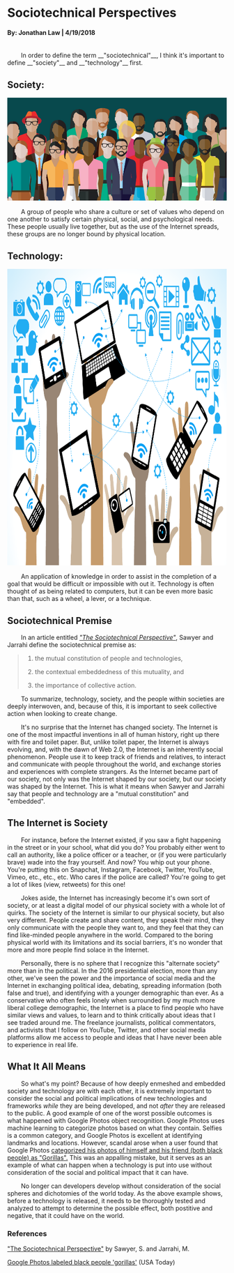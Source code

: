 <style media="screen" type="text/css">
img.resize {
  width: 960px;
  height: 680px;
}
</style>
# Sociotechnical Perspectives
#### By: Jonathan Law | 4/19/2018
<br>
&nbsp;&nbsp;&nbsp;&nbsp;&nbsp;&nbsp;&nbsp;&nbsp;In order to define the term __"sociotechnical"__, I think it's important to define __"society"__ and __"technology"__ first.

## Society:

![society](../files/Society.jpg "What is a Society?")

&nbsp;&nbsp;&nbsp;&nbsp;&nbsp;&nbsp;&nbsp;&nbsp;A group of people who share a culture or set of values who depend on one another to satisfy certain physical, social, and psychological needs. These people usually live together, but as the use of the Internet spreads, these groups are no longer bound by physical location.

## Technology:

<img class="resize" src="../files/Technology.png" alt="technology" title="What is Technology?">

&nbsp;&nbsp;&nbsp;&nbsp;&nbsp;&nbsp;&nbsp;&nbsp;An application of knowledge in order to assist in the completion of a goal that would be difficult or impossible with out it. Technology is often thought of as being related to computers, but it can be even more basic than that, such as a wheel, a lever, or a technique.

## Sociotechnical Premise
&nbsp;&nbsp;&nbsp;&nbsp;&nbsp;&nbsp;&nbsp;&nbsp;In an article entitled *["The Sociotechnical Perspective"][The Sociotechnical Perspective]*, Sawyer and Jarrahi define the sociotechnical premise as:

> 1) the mutual constitution of people and technologies,
>
>2) the contextual embeddedness of this mutuality, and
>
>3) the importance of collective action.

&nbsp;&nbsp;&nbsp;&nbsp;&nbsp;&nbsp;&nbsp;&nbsp;To summarize, technology, society, and the people within societies are deeply interwoven, and, because of this, it is important to seek collective action when looking to create change.

&nbsp;&nbsp;&nbsp;&nbsp;&nbsp;&nbsp;&nbsp;&nbsp;It's no surprise that the Internet has changed society. The Internet is one of the most impactful inventions in all of human history, right up there with fire and toilet paper. But, unlike toilet paper, the Internet is always evolving, and, with the dawn of Web 2.0, the Internet is an inherently social phenomenon. People use it to keep track of friends and relatives, to interact and communicate with people throughout the world, and exchange stories and experiences with complete strangers. As the Internet became part of our society, not only was the Internet shaped by our society, but our society was shaped by the Internet. This is what it means when Sawyer and Jarrahi say that people and technology are a "mutual constitution" and "embedded".

## The Internet is Society

&nbsp;&nbsp;&nbsp;&nbsp;&nbsp;&nbsp;&nbsp;&nbsp;For instance, before the Internet existed, if you saw a fight happening in the street or in your school, what did you do? You probably either went to call an authority, like a police officer or a teacher, or (if you were particularly brave) wade into the fray yourself. And now? You whip out your phone. You're putting this on Snapchat, Instagram, Facebook, Twitter, YouTube, Vimeo, etc., etc., etc. Who cares if the police are called? You're going to get a lot of likes (view, retweets) for this one!

&nbsp;&nbsp;&nbsp;&nbsp;&nbsp;&nbsp;&nbsp;&nbsp;Jokes aside, the Internet has increasingly become it's own sort of society, or at least a digital model of our physical society with a whole lot of quirks. The society of the Internet is similar to our physical society, but also very different. People create and share content, they speak their mind, they only communicate with the people they want to, and they feel that they can find like-minded people anywhere in the world. Compared to the boring physical world with its limitations and its social barriers, it's no wonder that more and more people find solace in the Internet.

&nbsp;&nbsp;&nbsp;&nbsp;&nbsp;&nbsp;&nbsp;&nbsp;Personally, there is no sphere that I recognize this "alternate society" more than in the political. In the 2016 presidential election, more than any other, we've seen the power and the importance of social media and the Internet in exchanging political idea, debating, spreading information (both false and true), and identifying with a younger demographic than ever. As a conservative who often feels lonely when surrounded by my much more liberal college demographic, the Internet is a place to find people who have similar views and values, to learn and to think critically about ideas that I see traded around me. The freelance journalists, political commentators, and activists that I follow on YouTube, Twitter, and other social media platforms allow me access to people and ideas that I have never been able to experience in real life.

## What It All Means

&nbsp;&nbsp;&nbsp;&nbsp;&nbsp;&nbsp;&nbsp;&nbsp;So what's my point? Because of how deeply enmeshed and embedded society and technology are with each other, it is extremely important to consider the social and political implications of new technologies and frameworks *while* they are being developed, and not *after* they are released to the public. A good example of one of the worst possible outcomes is what happened with Google Photos object recognition. Google Photos uses machine learning to categorize photos based on what they contain. Selfies is a common category, and Google Photos is excellent at identifying landmarks and locations. However, scandal arose when a user found that Google Photos [categorized his photos of himself and his friend (both black people) as "Gorillas".][Google Photos Gorillas] This was an appalling mistake, but it serves as an example of what can happen when a technology is put into use without consideration of the social and political impact that it can have.

&nbsp;&nbsp;&nbsp;&nbsp;&nbsp;&nbsp;&nbsp;&nbsp;No longer can developers develop without consideration of the social spheres and dichotomies of the world today. As the above example shows, before a technology is released, it needs to be thoroughly tested and analyzed to attempt to determine the possible effect, both postitive and negative, that it could have on the world.


### References
["The Sociotechnical Perspective"][The Sociotechnical Perspective] by Sawyer, S. and Jarrahi, M.

[Google Photos labeled black people 'gorillas'][Google Photos Gorillas] (USA Today)


[The Sociotechnical Perspective]: http://www.jarrahi.com/publications/Sawyer%20and%20Jarrahi,%20the%20sociotechnial%20perspective.pdf

[Google Photos Gorillas]: https://www.usatoday.com/story/tech/2015/07/01/google-apologizes-after-photos-identify-black-people-as-gorillas/29567465/
